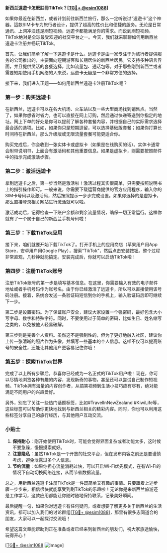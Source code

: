 **新西兰遠遊卡怎麽註冊TikTok？[[TG💪+ @esim1088](https://t.me/s/esim1088)]**

如果你最近在新西兰，或者计划前往新西兰旅行，那么一定听说过“遠遊卡”这个神器。這款SIM卡专为旅行者设计，提供了超高的性价比和便捷的服务。无论是日常通讯、上网冲浪还是刷短视频，远遊卡都能满足你的需求。而说到刷短视频，TikTok绝对是全球最受欢迎的社交平台之一。今天，我们就来聊聊如何用新西兰遠遊卡注册并畅玩TikTok。

首先，让我们简单了解一下遠遊卡是什么。远遊卡是由一家专注于为旅行者提供服务的公司推出的，主要面向短期游客和长期居住的新西兰居民。它支持多种语言界面，并且提供灵活的套餐选择，比如流量包、通话包等。对于那些刚到新西兰或者需要短期使用手机网络的人来说，远遊卡无疑是一个非常方便的选择。

接下来，我们进入正题——如何用新西兰遠遊卡注册TikTok呢？

### 第一步：购买远遊卡

在新西兰，远遊卡可以在各大机场、火车站以及一些大型商场找到销售点。当然了，如果你想省时省力，也可以直接在网上订购，然后通过快递寄送到你指定的地址。网上下单的好处是你可以提前了解各种套餐内容，并根据自己的实际需求选择最合适的选项。比如，如果你只是短期逗留，可以选择基础版套餐；如果你打算长时间待在新西兰，那么升级版或无限流量套餐可能更适合你。

购买完成后，你会收到一张实体卡或虚拟卡（如果是在线购买的话）。实体卡通常会附带说明书，上面会有激活码和其他重要信息。如果是虚拟卡，则需要按照邮件中的指示完成激活步骤。

### 第二步：激活远遊卡

拿到远遊卡之后，第一步当然是激活啦！激活过程其实很简单，只需要按照说明书上的指引操作即可。一般来说，你需要下载运营商提供的官方应用程序，输入你的SIM卡号码以及激活码，然后按照提示一步步完成设置。如果你选择的是虚拟卡，那么直接登录相关网站进行激活就可以啦。

激活成功后，记得检查一下账户余额和剩余流量情况，确保一切正常运行。这样你就有了一个属于自己的新西兰手机号码啦！

### 第三步：下载TikTok应用

接下来，咱们就要开始下载TikTok了。打开手机上的应用商店（苹果用户用App Store，安卓用户用Google Play），搜索“TikTok”，然后点击安装按钮。整个过程非常直观，几秒钟就能搞定。安装完成后，你就可以启动TikTok啦！

### 第四步：注册TikTok账号

注册TikTok账号的第一步是填写基本信息。在这里，你需要输入有效的电子邮件地址或者手机号码作为账号名。由于你已经激活了远遊卡，所以可以直接使用该号码注册。接着，系统会发送一条验证码短信到你的手机上，输入验证码后即可继续下一步。

第二步是设置密码。为了保证账户安全，建议大家设置一个强密码，最好包含大小写字母、数字和特殊字符。同时，不要使用过于简单的密码，比如生日、姓名缩写之类的，以免被他人轻易破解。

第三步则是完善个人资料。虽然这不是强制性的，但为了更好地融入社区，建议你上传一张清晰的照片作为头像，并填写一些基本的个人信息。这样不仅可以提高账号的安全性，还能让其他用户更容易记住你哦！

### 第五步：探索TikTok世界

完成了以上所有步骤后，恭喜你已经成为一名正式的TikTok用户啦！现在，你可以尽情地浏览各种有趣的内容，发现新奇的事物，甚至还可以尝试自己制作短视频。TikTok拥有海量的内容创作者，从搞笑视频到生活小技巧应有尽有，绝对能满足不同用户的兴趣爱好。

另外，别忘了关注一些热门话题标签，比如#TravelInNewZealand #KiwiLife等，这些标签可以帮助你更快地找到与新西兰相关的精彩内容。同时，你也可以利用这些标签分享自己的旅行经历，与其他用户互动交流。

### 小贴士

1. **保持耐心**：刚开始使用TikTok时，可能会觉得界面复杂或者功能太多，这时候不要急躁，慢慢摸索就好。
2. **注意隐私**：虽然TikTok是一个开放的社交平台，但在发布内容之前还是要谨慎考虑，避免泄露过多个人信息。
3. **节约流量**：如果你担心流量消耗过快，可以开启Wi-Fi优先模式，在有Wi-Fi的情况下自动切换网络连接，从而节省数据流量。

总之，用新西兰遠遊卡注册TikTok是一件既简单又有趣的事情。只要跟着上述步骤一步步来，相信很快就能享受到刷TikTok的乐趣啦！无论你是来新西兰旅游还是工作学习，这款应用都能让你随时随地保持联系，记录美好瞬间。

最后提醒一句，如果你对远遊卡有任何疑问，或者想要了解更多关于新西兰的生活资讯，都可以加入我们的讨论群组[[TG💪+ @esim1088](https://t.me/s/esim1088)]，那里有很多志同道合的朋友，大家可以一起探讨交流哦！

希望这篇文章能帮助到正在准备或者已经来到新西兰的朋友们，祝大家旅途愉快，玩得开心！

[[TG💪+ @esim1088](https://t.me/s/esim1088) ![Image](https://i.postimg.cc/4NQfJmqS/Snipaste-2025-05-13-00-14-12.png)]